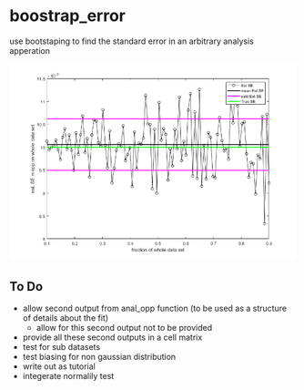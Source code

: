 # boostrap_error
use bootstaping to find the standard error in an arbitrary analysis apperation

![fig1](/fig1.png)

## To Do
- allow second output from anal_opp function (to be used as a structure of details about the fit)
  - allow for this second output not to be provided
- provide all these second outputs in a cell matrix
- test for sub datasets
- test biasing for non gaussian distribution
- write out as tutorial
- integerate normalily test
